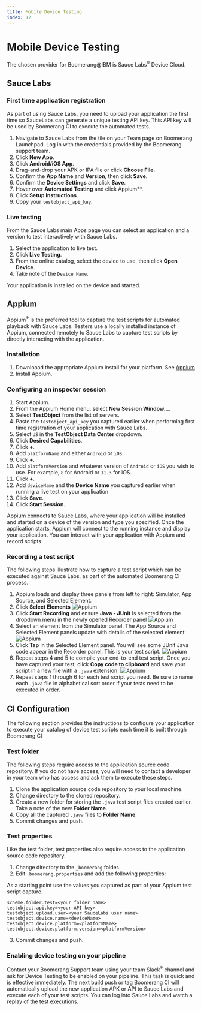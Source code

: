 ```yaml
---
title: Mobile Device Testing
index: 12
---
```


# Mobile Device Testing

The chosen provider for Boomerang@IBM is Sauce Labs<sup>®</sup> Device Cloud.

## Sauce Labs

### First time application registration

As part of using Sauce Labs, you need to upload your application the first time so SauceLabs can generate a unique testing API key. This API key will be used by Boomerang CI to execute the automated tests.

1. Navigate to Sauce Labs from the tile on your Team page on Boomerang Launchpad. Log in with the credentials provided by the Boomerang support team.
2. Click **New App**.
3. Click **Android/iOS App**.
4. Drag-and-drop your APK or IPA file or click **Choose File**.
5. Confirm the  **App Name** and **Version**, then click **Save**.
6. Confirm the **Device Settings** and click **Save**.
7. Hover over **Automated Testing** and click Appium**.
8. Click **Setup Instructions**.
9. Copy your `testobject_api_key`.

### Live testing

From the Sauce Labs main Apps page you can select an application and a version to test interactively with Sauce Labs.

1. Select the application to live test.
2. Click **Live Testing**.
3. From the online catalog, select the device to use, then click **Open Device**.
4. Take note of the `Device Name`.

Your application is installed on the device and started.

## Appium

Appium<sup>®</sup> is the preferred tool to capture the test scripts for automated playback with Sauce Labs. Testers use a locally installed instance of Appium, connected remotely to Sauce Labs to capture test scripts by directly interacting with the application.

### Installation

1. Downloaad the appropriate Appium install for your platform. See [Appium](http://appium.io/)
2. Install Appium.

### Configuring an inspector session

1. Start Appium.
2. From the Appium Home menu, select **New Session Window...**.
3. Select **TestObject** from the list of servers.
4. Paste the `testobject_api_key` you captured earlier when performing first time registration of your application with Sauce Labs.
5. Select `US` in the **TestObject Data Center** dropdown.
6. Click **Desired Capabilities**.
7. Click **+**.
8. Add  `platformName` and either `Android` or `iOS`.
9. Click **+**.
10. Add `platformVersion` and whatever version of `Android` or `iOS` you wish to use. For example, `8` for Android or `11.3` for iOS.
11. Click **+**.
12. Add `deviceName` and the **Device Name** you captured earlier when running a live test on your application
13. Click **Save**.
14. Click **Start Session**.

Appium connects to Sauce Labs, where your application will be installed and started on a device of the version and type you specified. Once the application starts, Appium will connect to the running instance and display your application. You can interact with your application with Appium and record scripts.

### Recording a test script

The following steps illustrate how to capture a test script which can be executed against Sauce Labs, as part of the automated Boomerang CI process.

1. Appium loads and display three panels from left to right: Simulator, App Source, and Selected Element. 
2. Click **Select Elements**
![Appium](./assets/img/boomerangci-appium-2.png)
3. Click **Start Recording** and ensure **Java - JUnit** is selected from the dropdown menu in the newly opened Recorder panel
![Appium](./assets/img/boomerangci-appium-3.png)
4. Select an element from the Simulator panel. The App Source and Selected Element panels update with details of the selected element.
![Appium](./assets/img/boomerangci-appium-4.png)
5. Click **Tap** in the Selected Element panel. You will see some JUnit Java code appear in the Recorder panel. This is your test script.
![Appium](./assets/img/boomerangci-appium-5.png)
6. Repeat steps 4 and 5 to compile your end-to-end test script. Once you have captured your test, click **Copy code to clipboard** and save your script in a new file with a `.java` extension.
![Appium](./assets/img/boomerangci-appium-6.png)
7. Repeat steps 1 through 6 for each test script you need. Be sure to name each `.java` file in alphabetical sort order if your tests need to be executed in order.

## CI Configuration

The following section provides the instructions to configure your application to execute your catalog of device test scripts each time it is built through Boomerang CI

### Test folder

The following steps require access to the application source code repository. If you do not have access, you will need to contact a developer in your team who has access and ask them to execute these steps.

1. Clone the application source code repository to your local machine.
2. Change directory to the cloned repository.
3. Create a new folder for storing the `.java` test script files created earlier. Take a note of the new **Folder Name**.
4. Copy all the captured `.java` files to **Folder Name**.
5. Commit changes and push.

### Test properties

Like the test folder, test properties also require access to the application source code repository.

1. Change directory to the `_boomerang` folder.
2. Edit `.boomerang.properties` and add the following properties:

As a starting point use the values you captured as part of your Appium test script capture.

```
scheme.folder.test=<your folder name>
testobject.api.key=<your API key>
testobject.upload.user=<your SauceLabs user name>
testobject.device.name=<deviceName>
testobject.device.platform=<platformName>
testobject.device.platform.version=<platformVersion>
```

3. Commit changes and push.

### Enabling device testing on your pipeline

Contact your Boomerang Support team using your team Slack<sup>®</sup> channel and ask for Device Testing to be enabled on your pipeline. This task is quick and is effective immediately. The next build push or tag Boomerang CI will automatically upload the new application APK or API to Sauce Labs and execute each of your test scripts. You can log into Sauce Labs and watch a replay of the test executions.